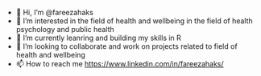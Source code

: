 - 👋 Hi, I’m @fareezahaks
- 👀 I’m interested in the field of health and wellbeing in the field of health psychology and public health
- 🌱 I’m currently leanring and building my skills in R
- 💞️ I’m looking to collaborate and work on projects related to field of health and wellbeing
- 📫 How to reach me https://www.linkedin.com/in/fareezahaks/

<!---
fareezahaks/fareezahaks is a ✨ special ✨ repository because its `README.md` (this file) appears on your GitHub profile.
You can click the Preview link to take a look at your changes.
--->
